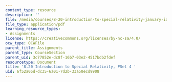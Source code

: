 ```yaml
---
content_type: resource
description: ''
file: /media/courses/8-20-introduction-to-special-relativity-january-iap-2021/6f52a05ddc356a017d2b33a50ecd9908_MIT8_20iap21_pset4.pdf
file_type: application/pdf
learning_resource_types:
- Assignments
license: https://creativecommons.org/licenses/by-nc-sa/4.0/
ocw_type: OCWFile
parent_title: Assignments
parent_type: CourseSection
parent_uid: 3c77852e-dc8f-16b7-03e2-4517bdb2fdef
resourcetype: Document
title: '8.20 Introduction to Special Relativity, PSet 4 '
uid: 6f52a05d-dc35-6a01-7d2b-33a50ecd9908
---
```

